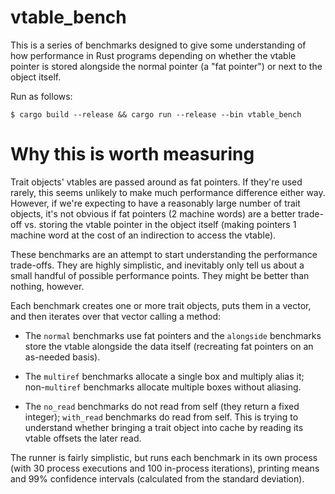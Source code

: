 # vtable_bench

This is a series of benchmarks designed to give some understanding of how
performance in Rust programs depending on whether the vtable pointer is stored
alongside the normal pointer (a "fat pointer") or next to the object itself.

Run as follows:

```
$ cargo build --release && cargo run --release --bin vtable_bench
```


# Why this is worth measuring

Trait objects' vtables are passed around as fat pointers. If they're used
rarely, this seems unlikely to make much performance difference either way.
However, if we're expecting to have a reasonably large number of trait objects,
it's not obvious if fat pointers (2 machine words) are a better trade-off vs.
storing the vtable pointer in the object itself (making pointers 1 machine
word at the cost of an indirection to access the vtable).

These benchmarks are an attempt to start understanding the performance
trade-offs. They are highly simplistic, and inevitably only tell us about a
small handful of possible performance points. They might be better than
nothing, however.

Each benchmark creates one or more trait objects, puts them in a vector, and
then iterates over that vector calling a method:

* The `normal` benchmarks use fat pointers and the `alongside` benchmarks store
  the vtable alongside the data itself (recreating fat pointers on an as-needed
  basis).

* The `multiref` benchmarks allocate a single box and multiply alias it;
  non-`multiref` benchmarks allocate multiple boxes without aliasing.

* The `no_read` benchmarks do not read from self (they return a fixed integer);
  `with_read` benchmarks do read from self. This is trying to understand whether
  bringing a trait object into cache by reading its vtable offsets the later
  read.

The runner is fairly simplistic, but runs each benchmark in its own process
(with 30 process executions and 100 in-process iterations), printing means and
99% confidence intervals (calculated from the standard deviation).
